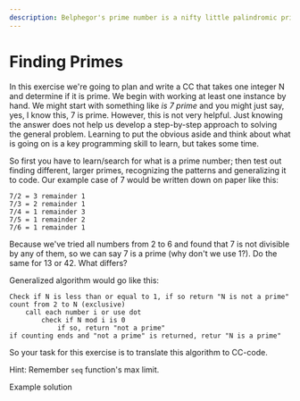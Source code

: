 ```yaml
---
description: Belphegor's prime number is a nifty little palindromic prime.
---
```


# Finding Primes

In this exercise we're going to plan and write a CC that takes one integer N and determine if it is prime. We begin with working at least one instance by hand. We might start with something like _is 7 prime_ and you might just say, yes, I know this, 7 is prime. However, this is not very helpful. Just knowing the answer does not help us develop a step-by-step approach to solving the general problem. Learning to put the obvious aside and think about what is going on is a key programming skill to learn, but takes some time.

So first you have to learn/search for what is a prime number; then test out finding different, larger primes, recognizing the patterns and generalizing it to code. Our example case of 7 would be written down on paper like this:

```text
7/2 = 3 remainder 1
7/3 = 2 remainder 1
7/4 = 1 remainder 3
7/5 = 1 remainder 2
7/6 = 1 remainder 1
```

Because we've tried all numbers from 2 to 6 and found that 7 is not divisible by any of them, so we can say 7 is a prime \(why don't we use 1?\). Do the same for 13 or 42. What differs?

Generalized algorithm would go like this:

```text
Check if N is less than or equal to 1, if so return "N is not a prime"
count from 2 to N (exclusive)
    call each number i or use dot
        check if N mod i is 0
            if so, return "not a prime"
if counting ends and "not a prime" is returned, retur "N is a prime"
```

So your task for this exercise is to translate this algorithm to CC-code.

Hint: Remember `seq` function's max limit.

Example solution

